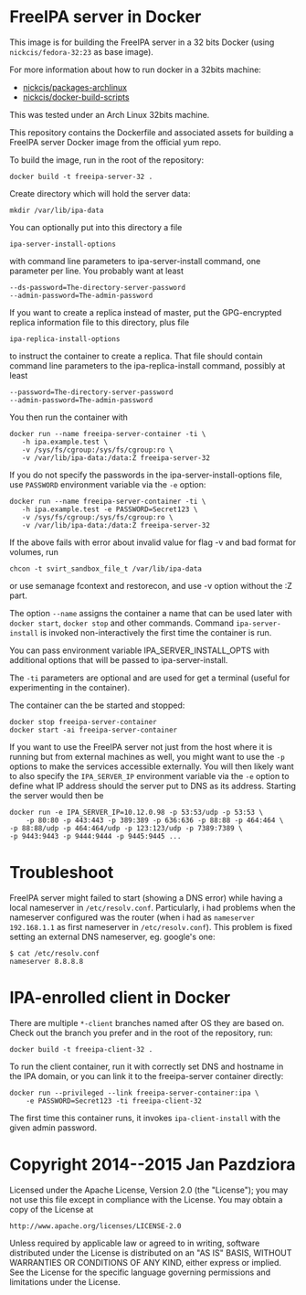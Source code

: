 # FreeIPA server in Docker

This image is for building the FreeIPA server in a 32 bits Docker (using `nickcis/fedora-32:23` as base image).

For more information about how to run docker in a 32bits machine:
* [nickcis/packages-archlinux](https://github.com/NickCis/packages-archlinux)
* [nickcis/docker-build-scripts](https://github.com/NickCis/docker-build-scripts)

This was tested under an Arch Linux 32bits machine.

This repository contains the Dockerfile and associated assets for
building a FreeIPA server Docker image from the official yum repo.

To build the image, run in the root of the repository:

    docker build -t freeipa-server-32 .

Create directory which will hold the server data:

    mkdir /var/lib/ipa-data

You can optionally put into this directory a file

    ipa-server-install-options

with command line parameters to ipa-server-install command, one
parameter per line. You probably want at least

    --ds-password=The-directory-server-password
    --admin-password=The-admin-password

If you want to create a replica instead of master, put the GPG-encrypted
replica information file to this directory, plus file

    ipa-replica-install-options

to instruct the container to create a replica. That file should contain
command line parameters to the ipa-replica-install command, possibly at
least

    --password=The-directory-server-password
    --admin-password=The-admin-password

You then run the container with

    docker run --name freeipa-server-container -ti \
       -h ipa.example.test \
       -v /sys/fs/cgroup:/sys/fs/cgroup:ro \
       -v /var/lib/ipa-data:/data:Z freeipa-server-32

If you do not specify the passwords in the ipa-server-install-options
file, use `PASSWORD` environment variable via the `-e` option:

    docker run --name freeipa-server-container -ti \
       -h ipa.example.test -e PASSWORD=Secret123 \
       -v /sys/fs/cgroup:/sys/fs/cgroup:ro \
       -v /var/lib/ipa-data:/data:Z freeipa-server-32

If the above fails with error about invalid value for flag -v
and bad format for volumes, run

    chcon -t svirt_sandbox_file_t /var/lib/ipa-data

or use semanage fcontext and restorecon, and use -v option
without the :Z part.

The option `--name` assigns the container a name that can be used
later with `docker start`, `docker stop` and other commands.
Command `ipa-server-install` is invoked non-interactively the first
time the container is run.

You can pass environment variable IPA_SERVER_INSTALL_OPTS with
additional options that will be passed to ipa-server-install.

The `-ti` parameters are optional and are used for get a terminal
(useful for experimenting in the container).

The container can the be started and stopped:

    docker stop freeipa-server-container
    docker start -ai freeipa-server-container

If you want to use the FreeIPA server not just from the host
where it is running but from external machines as well, you
might want to use the `-p` options to make the services accessible
externally. You will then likely want to also specify the
`IPA_SERVER_IP` environment variable via the `-e` option to
define what IP address should the server put to DNS as its
address. Starting the server would then be

    docker run -e IPA_SERVER_IP=10.12.0.98 -p 53:53/udp -p 53:53 \
        -p 80:80 -p 443:443 -p 389:389 -p 636:636 -p 88:88 -p 464:464 \
	-p 88:88/udp -p 464:464/udp -p 123:123/udp -p 7389:7389 \
	-p 9443:9443 -p 9444:9444 -p 9445:9445 ...

# Troubleshoot

FreeIPA server might failed to start (showing a DNS error) while having a local nameserver in `/etc/resolv.conf`. Particularly, i had problems when the nameserver configured was the router (when i had as `nameserver 192.168.1.1` as first nameserver in `/etc/resolv.conf`). This problem is fixed setting an external DNS nameserver, eg. google's one:

    $ cat /etc/resolv.conf
    nameserver 8.8.8.8

# IPA-enrolled client in Docker

There are multiple `*-client` branches named after OS they are
based on. Check out the branch you prefer and in the root of the
repository, run:

    docker build -t freeipa-client-32 .

To run the client container, run it with correctly set DNS
and hostname in the IPA domain, or you can link it to the
freeipa-server container directly:

    docker run --privileged --link freeipa-server-container:ipa \
        -e PASSWORD=Secret123 -ti freeipa-client-32

The first time this container runs, it invokes `ipa-client-install`
with the given admin password.

# Copyright 2014--2015 Jan Pazdziora

Licensed under the Apache License, Version 2.0 (the "License");
you may not use this file except in compliance with the License.
You may obtain a copy of the License at

    http://www.apache.org/licenses/LICENSE-2.0

Unless required by applicable law or agreed to in writing, software
distributed under the License is distributed on an "AS IS" BASIS,
WITHOUT WARRANTIES OR CONDITIONS OF ANY KIND, either express or implied.
See the License for the specific language governing permissions and
limitations under the License.
